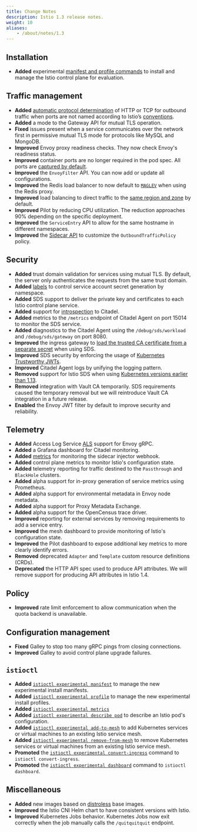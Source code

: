```yaml
---
title: Change Notes
description: Istio 1.3 release notes.
weight: 10
aliases:
    - /about/notes/1.3
---
```


## Installation

- **Added** experimental [manifest and profile commands](/docs/setup/install/operator/) to install and manage the Istio control plane for evaluation.

## Traffic management

- **Added** [automatic protocol determination](/docs/ops/traffic-management/protocol-selection/) of HTTP or TCP for outbound traffic when ports are not named according to Istio’s [conventions](/docs/setup/additional-setup/requirements/).
- **Added** a mode to the Gateway API for mutual TLS operation.
- **Fixed** issues present when a service communicates over the network first in permissive mutual TLS mode for protocols like MySQL and MongoDB.
- **Improved** Envoy proxy readiness checks. They now check Envoy's readiness status.
- **Improved** container ports are no longer required in the pod spec. All ports are [captured by default](/faq/traffic-management/#controlling-inbound-ports).
- **Improved** the `EnvoyFilter` API. You can now add or update all configurations.
- **Improved** the Redis load balancer to now default to [`MAGLEV`](https://www.envoyproxy.io/docs/envoy/v1.6.0/intro/arch_overview/load_balancing#maglev) when using the Redis proxy.
- **Improved** load balancing to direct traffic to the [same region and zone](/faq/traffic-management/#controlling-inbound-ports) by default.
- **Improved** Pilot by reducing CPU utilization. The reduction approaches 90% depending on the specific deployment.
- **Improved** the `ServiceEntry` API to allow for the same hostname in different namespaces.
- **Improved** the [Sidecar API](/docs/reference/config/networking/sidecar/#OutboundTrafficPolicy) to customize the `OutboundTrafficPolicy` policy.

## Security

- **Added** trust domain validation for services using mutual TLS. By default, the server only authenticates the requests from the same trust domain.
- **Added** [labels](/docs/concepts/security/#how-citadel-determines-whether-to-create-service-account-secrets) to control service account secret generation by namespace.
- **Added** SDS support to deliver the private key and certificates to each Istio control plane service.
- **Added** support for [introspection](/docs/ops/diagnostic-tools/controlz/) to Citadel.
- **Added** metrics to the `/metrics` endpoint of Citadel Agent on port 15014 to monitor the SDS service.
- **Added** diagnostics to the Citadel Agent using the `/debug/sds/workload` and `/debug/sds/gateway` on port 8080.
- **Improved** the ingress gateway to [load the trusted CA certificate from a separate secret](/docs/tasks/traffic-management/ingress/secure-ingress-sds/#configure-a-mutual-tls-ingress-gateway) when using SDS.
- **Improved** SDS security by enforcing the usage of [Kubernetes Trustworthy JWTs](/blog/2019/trustworthy-jwt-sds).
- **Improved** Citadel Agent logs by unifying the logging pattern.
- **Removed** support for Istio SDS when using [Kubernetes versions earlier than 1.13](/blog/2019/trustworthy-jwt-sds).
- **Removed** integration with Vault CA temporarily. SDS requirements caused the temporary removal but we will reintroduce Vault CA integration in a future release.
- **Enabled** the Envoy JWT filter by default to improve security and reliability.

## Telemetry

- **Added** Access Log Service [ALS](https://www.envoyproxy.io/docs/envoy/latest/api-v2/service/accesslog/v2/als.proto#grpc-access-log-service-als) support for Envoy gRPC.
- **Added** a Grafana dashboard for Citadel monitoring.
- **Added** [metrics](/docs/reference/commands/sidecar-injector/#metrics) for monitoring the sidecar injector webhook.
- **Added** control plane metrics to monitor Istio's configuration state.
- **Added** telemetry reporting for traffic destined to the `Passthrough` and `BlackHole` clusters.
- **Added** alpha support for in-proxy generation of service metrics using Prometheus.
- **Added** alpha support for environmental metadata in Envoy node metadata.
- **Added** alpha support for Proxy Metadata Exchange.
- **Added** alpha support for the OpenCensus trace driver.
- **Improved** reporting for external services by removing requirements to add a service entry.
- **Improved** the mesh dashboard to provide monitoring of Istio's configuration state.
- **Improved** the Pilot dashboard to expose additional key metrics to more clearly identify errors.
- **Removed** deprecated `Adapter` and `Template` custom resource definitions (CRDs).
- **Deprecated** the HTTP API spec used to produce API attributes. We will remove support for producing API attributes in Istio 1.4.

## Policy

- **Improved** rate limit enforcement to allow communication when the quota backend is unavailable.

## Configuration management

- **Fixed** Galley to stop too many gRPC pings from closing connections.
- **Improved** Galley to avoid control plane upgrade failures.

## `istioctl`

- **Added** [`istioctl experimental manifest`](/docs/reference/commands/istioctl/#istioctl-manifest) to manage the new experimental install manifests.
- **Added** [`istioctl experimental profile`](/docs/reference/commands/istioctl/#istioctl-profile) to manage the new experimental install profiles.
- **Added** [`istioctl experimental metrics`](/docs/reference/commands/istioctl/#istioctl-experimental-metrics)
- **Added** [`istioctl experimental describe pod`](/docs/reference/commands/istioctl/#istioctl-experimental-describe-pod) to describe an Istio pod's configuration.
- **Added** [`istioctl experimental add-to-mesh`](/docs/reference/commands/istioctl/#istioctl-experimental-add-to-mesh) to add Kubernetes services or virtual machines to an existing Istio service mesh.
- **Added** [`istioctl experimental remove-from-mesh`](/docs/reference/commands/istioctl/#istioctl-experimental-remove-from-mesh) to remove Kubernetes services or virtual machines from an existing Istio service mesh.
- **Promoted** the [`istioctl experimental convert-ingress`](/docs/reference/commands/istioctl/#istioctl-convert-ingress) command to `istioctl convert-ingress`.
- **Promoted** the [`istioctl experimental dashboard`](/docs/reference/commands/istioctl/#istioctl-dashboard) command to `istioctl dashboard`.

## Miscellaneous

- **Added** new images based on [distroless](/docs/ops/security/harden-docker-images/) base images.
- **Improved** the Istio CNI Helm chart to have consistent versions with Istio.
- **Improved** Kubernetes Jobs behavior. Kubernetes Jobs now exit correctly when the job manually calls the `/quitquitquit` endpoint.
